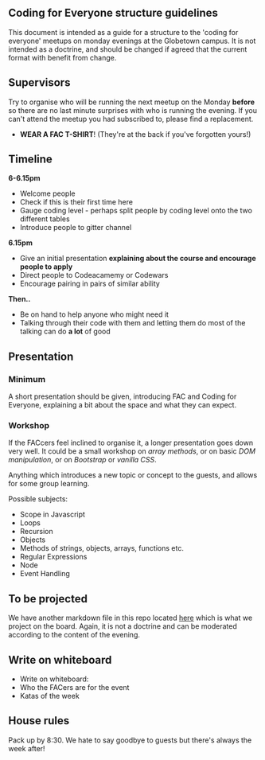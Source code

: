 ## Coding for Everyone structure guidelines

This document is intended as a guide for a structure to the 'coding for everyone' meetups on monday evenings at the Globetown campus. It is not intended as a doctrine, and should be changed if agreed that the current format with benefit from change.

## Supervisors

Try to organise who will be running the next meetup on the Monday **before** so there are no last minute surprises with who is running the evening. If you can't attend the meetup you had subscribed to, please find a replacement.

* **WEAR A FAC T-SHIRT**! (They're at the back if you've forgotten yours!)


## Timeline

**6-6.15pm**
* Welcome people
* Check if this is their first time here
* Gauge coding level - perhaps split people by coding level onto the two different tables
* Introduce people to gitter channel

**6.15pm**
* Give an initial presentation **explaining about the course and encourage people to apply**
* Direct people to Codeacamemy or Codewars
* Encourage pairing in pairs of similar ability

**Then..**
* Be on hand to help anyone who might need it
* Talking through their code with them and letting them do most of the talking can do **a lot** of good

## Presentation

### Minimum

A short presentation should be given, introducing FAC and Coding for Everyone, explaining a bit about the space and what they can expect.

### Workshop

If the FACcers feel inclined to organise it, a longer presentation goes down very well. It could be a small workshop on *array methods*, or on basic *DOM manipulation*, or on *Bootstrap* or *vanilla CSS*.

Anything which introduces a new topic or concept to the guests, and allows for some group learning.

Possible subjects:

* Scope in Javascript
* Loops
* Recursion
* Objects
* Methods of strings, objects, arrays, functions etc.
* Regular Expressions
* Node
* Event Handling

## To be projected

We have another markdown file in this repo located [here](https://github.com/FAC6/Improvements-to-coding-for-everyone/blob/master/toProject.md) which is what we project on the board. Again, it is not a doctrine and can be moderated according to the content of the evening.

## Write on whiteboard

* Write on whiteboard:
 * Who the FACers are for the event
 * Katas of the week   



## House rules

Pack up by 8:30. We hate to say goodbye to guests but there's always the week after!
